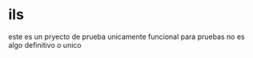 # ils

este es un pryecto de prueba unicamente funcional para pruebas no es algo 
definitivo o unico 
